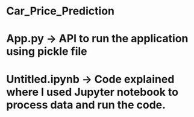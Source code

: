 # Car_Price_Prediction
# App.py -> API to run the application using pickle file
# Untitled.ipynb -> Code explained where I used Jupyter notebook to process data and run the code.

